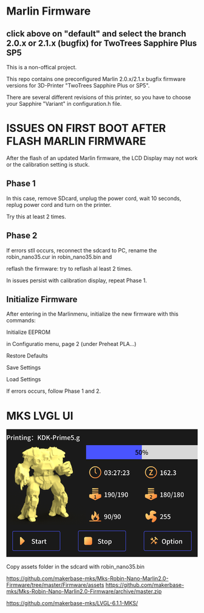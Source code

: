 # Marlin Firmware
## click above on "default" and select the branch 2.0.x or 2.1.x (bugfix) for TwoTrees Sapphire Plus SP5 

This is a non-offical project. 

This repo contains one preconfigured Marlin 2.0.x/2.1.x bugfix firmware versions for 3D-Printer "TwoTrees Sapphire Plus or SP5".

There are several different revisions of this printer, so you have to choose your Sapphire "Variant" in configuration.h file. 

# ISSUES ON FIRST BOOT AFTER FLASH MARLIN FIRMWARE

After the flash of an updated Marlin firmware, the LCD Display may not work or the calibration setting is stuck.

## Phase 1
In this case, remove SDcard, unplug the power cord, wait 10 seconds, replug power cord and turn on the printer.

Try this at least 2 times.

## Phase 2
If errors stll occurs, reconnect the sdcard to PC, rename the robin_nano35.cur in robin_nano35.bin and

reflash the firmware: try to reflash al least 2 times.

In issues persist with calibration display, repeat Phase 1.


## Initialize Firmware
After entering in the Marlinmenu, initialize the new firmware with this commands:

Initialize EEPROM

in Configuratio menu, page 2 (under Preheat PLA...)

Restore Defaults

Save Settings

Load Settings

If errors occurs, follow Phase 1 and 2.


# MKS LVGL UI

![](https://github.com/makerbase-mks/Mks-Robin-Nano-Marlin2.0-Firmware/blob/master/Images/MKS_Robin_Nano_printing.png)

Copy assets folder in the sdcard with robin_nano35.bin

https://github.com/makerbase-mks/Mks-Robin-Nano-Marlin2.0-Firmware/tree/master/Firmware/assets
https://github.com/makerbase-mks/Mks-Robin-Nano-Marlin2.0-Firmware/archive/master.zip

https://github.com/makerbase-mks/LVGL-6.1.1-MKS/
